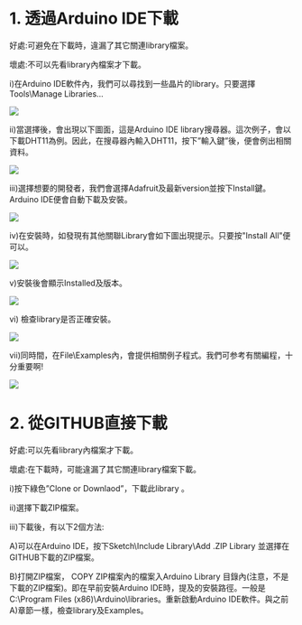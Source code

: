 <h1>1. 透過Arduino IDE下載</h1><p>
好處:可避免在下載時，違漏了其它關連library檔案。<p>
壞處:不可以先看library內檔案才下載。<p>

i)在Arduino IDE軟件內，我們可以尋找到一些晶片的library。只要選擇Tools\Manage Libraries…<p>
<img src="https://www.meteam.org/1st_STEM2022/GithubWebpage/AL01.png"><p>
ii)當選擇後，會出現以下圖面，這是Arduino IDE library搜尋器。這次例子，會以下載DHT11為例。因此，在搜尋器內輸入DHT11，按下”輸入鍵”後，便會例出相關資料。<p>
<img src="https://www.meteam.org/1st_STEM2022/GithubWebpage/AL02.png"><p>
iii)選擇想要的開發者，我們會選擇Adafruit及最新version並按下Install鍵。Arduino IDE便會自動下載及安裝。<p>
<img src="https://www.meteam.org/1st_STEM2022/GithubWebpage/AL03.png"><p>
iv)在安裝時，如發現有其他關聯Library會如下圖出現提示。只要按"Install All"便可以。<p>
<img src="https://www.meteam.org/1st_STEM2022/GithubWebpage/AL04.png"><p>
v)安裝後會顯示Installed及版本。<p>
<img src="https://www.meteam.org/1st_STEM2022/GithubWebpage/AL05.png"><p>
vi) 檢查library是否正確安裝。<p>
<img src="https://www.meteam.org/1st_STEM2022/GithubWebpage/AL06.png"><p>
vii)同時間，在File\Examples內，會提供相關例子程式。我們可参考有關編程，十分重要啊!<p>
<img src="https://www.meteam.org/1st_STEM2022/GithubWebpage/AL07.png"><p>

<h1>2. 從GITHUB直接下載</h1><p>
好處:可以先看library內檔案才下載。<p>
壞處:在下載時，可能違漏了其它關連library檔案下載。<p>

i)按下綠色”Clone or Downlaod”，下載此library 。<p>
ii)選擇下載ZIP檔案。<p>
iii)下載後，有以下2個方法:<p>
A)可以在Arduino IDE，按下Sketch\Include Library\Add .ZIP Library 並選擇在GITHUB下載的ZIP檔案。<p>
B)打開ZIP檔案， COPY ZIP檔案內的檔案入Arduino Library 目錄內(注意，不是下載的ZIP檔案)。即在早前安裝Arduino IDE時，提及的安裝路徑。一般是C:\Program Files (x86)\Arduino\libraries。重新啟動Arduino IDE軟件。與之前A)章節一樣，檢查library及Examples。<p>
